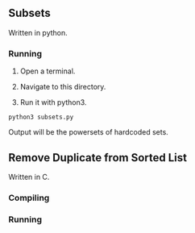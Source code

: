 ## Subsets
Written in python.

### Running

1. Open a terminal.

2. Navigate to this directory.

3. Run it with python3.
```
python3 subsets.py
```

Output will be the powersets of hardcoded sets.


## Remove Duplicate from Sorted List
Written in C.

### Compiling

### Running

